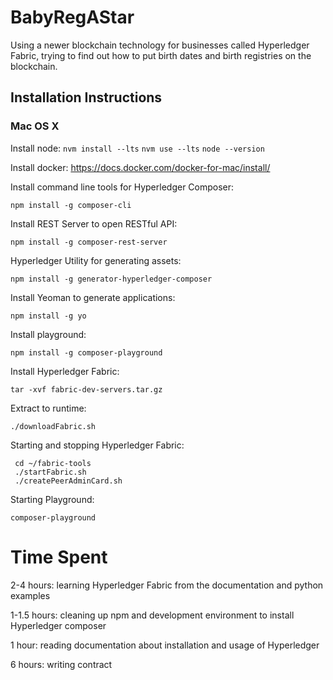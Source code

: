 # BabyRegAStar  

Using a newer blockchain technology for businesses called Hyperledger Fabric, trying to find out how to put birth dates and birth registries on the blockchain.  

## Installation Instructions 

### Mac OS X 

Install node: 
`nvm install --lts`
`nvm use --lts`
`node --version`

Install docker: https://docs.docker.com/docker-for-mac/install/

Install command line tools for Hyperledger Composer: 

`npm install -g composer-cli`

Install REST Server to open RESTful API: 

`npm install -g composer-rest-server`

Hyperledger Utility for generating assets: 

`npm install -g generator-hyperledger-composer`

Install Yeoman to generate applications: 

`npm install -g yo` 

Install playground: 

`npm install -g composer-playground`

Install Hyperledger Fabric: 

```curl -O https://raw.githubusercontent.com/hyperledger/composer-tools/master/packages/fabric-dev-servers/fabric-dev-servers.tar.gz
tar -xvf fabric-dev-servers.tar.gz 
```
Extract to runtime: 

```cd ~/fabric-tools
./downloadFabric.sh
```
Starting and stopping Hyperledger Fabric: 

```
 cd ~/fabric-tools
 ./startFabric.sh
 ./createPeerAdminCard.sh
```

Starting Playground: 

```
composer-playground
```

# Time Spent
  2-4 hours: learning Hyperledger Fabric from the documentation and python examples  

  1-1.5 hours: cleaning up npm and development environment to install Hyperledger composer  

  1 hour: reading documentation about installation and usage of Hyperledger  

  6 hours: writing contract  


